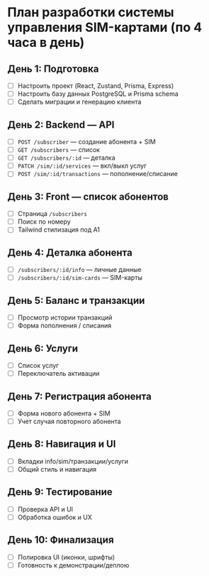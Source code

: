 # План разработки системы управления SIM-картами (по 4 часа в день)

## День 1: Подготовка
- [ ] Настроить проект (React, Zustand, Prisma, Express)
- [ ] Настроить базу данных PostgreSQL и Prisma schema
- [ ] Сделать миграции и генерацию клиента

## День 2: Backend — API
- [ ] `POST /subscriber` — создание абонента + SIM
- [ ] `GET /subscribers` — список
- [ ] `GET /subscribers/:id` — деталка
- [ ] `PATCH /sim/:id/services` — вкл/выкл услуг
- [ ] `POST /sim/:id/transactions` — пополнение/списание

## День 3: Front — список абонентов
- [ ] Страница `/subscribers`
- [ ] Поиск по номеру
- [ ] Tailwind стилизация под A1

## День 4: Деталка абонента
- [ ] `/subscribers/:id/info` — личные данные
- [ ] `/subscribers/:id/sim-cards` — SIM-карты

## День 5: Баланс и транзакции
- [ ] Просмотр истории транзакций
- [ ] Форма пополнения / списания

## День 6: Услуги
- [ ] Список услуг
- [ ] Переключатель активации

## День 7: Регистрация абонента
- [ ] Форма нового абонента + SIM
- [ ] Учет случая повторного абонента

## День 8: Навигация и UI
- [ ] Вкладки info/sim/транзакции/услуги
- [ ] Общий стиль и навигация

## День 9: Тестирование
- [ ] Проверка API и UI
- [ ] Обработка ошибок и UX

## День 10: Финализация
- [ ] Полировка UI (иконки, шрифты)
- [ ] Готовность к демонстрации/деплою

